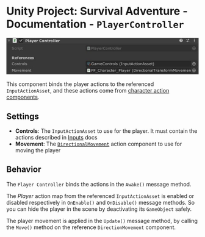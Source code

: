 # Unity Project: Survival Adventure - Documentation - `PlayerController`

![`PlayerController` component inspector preview](./Images/player-controller-inspector.jpg)

This component binds the player actions to the referenced `InputActionAsset`, and these actions come from [character action components](../Actions/README.md).

## Settings

- **Controls**: The `InputActionAsset` to use for the player. It must contain the actions described in [Inputs](../../Inputs/README.md) docs
- **Movement**: The [`DirectionalMovement`](../Actions/Movements/directional-movement.md) action component to use for moving the player

## Behavior

The `Player Controller` binds the actions in the `Awake()` message method.

The *Player* action map from the referenced `InputActionAsset` is enabled or disabled respectively in `OnEnable()` and `OnDisable()` message methods. So you can hide the player in the scene by deactivating its `GameObject` safely.

The player movement is applied in the `Update()` message method, by calling the `Move()` method on the reference `DirectionMovement` component.